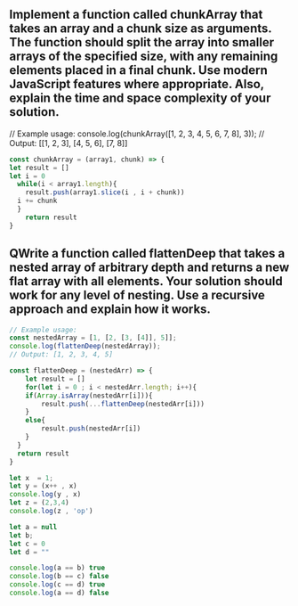 ## Implement a function called chunkArray that takes an array and a chunk size as arguments. The function should split the array into smaller arrays of the specified size, with any remaining elements placed in a final chunk. Use modern JavaScript features where appropriate. Also, explain the time and space complexity of your solution.

// Example usage:
console.log(chunkArray([1, 2, 3, 4, 5, 6, 7, 8], 3));
// Output: [[1, 2, 3], [4, 5, 6], [7, 8]]

```javascript 
const chunkArray = (array1, chunk) => {
let result = []
let i = 0
  while(i < array1.length){
	result.push(array1.slice(i , i + chunk))
  i += chunk
  }
	return result
}
```

## QWrite a function called flattenDeep that takes a nested array of arbitrary depth and returns a new flat array with all elements. Your solution should work for any level of nesting. Use a recursive approach and explain how it works.

```javascript 
// Example usage:
const nestedArray = [1, [2, [3, [4]], 5]];
console.log(flattenDeep(nestedArray));
// Output: [1, 2, 3, 4, 5]

const flattenDeep = (nestedArr) => {
	let result = []
	for(let i = 0 ; i < nestedArr.length; i++){
  	if(Array.isArray(nestedArr[i])){
		result.push(...flattenDeep(nestedArr[i]))
    }
    else{
    	result.push(nestedArr[i])
    }
  }
  return result
}
```


```javascript 
let x  = 1;
let y = (x++ , x)
console.log(y , x)
let z = (2,3,4)
console.log(z , 'op')

let a = null
let b;
let c = 0
let d = ""

console.log(a == b) true
console.log(b == c) false
console.log(c == d) true
console.log(a == d) false

```